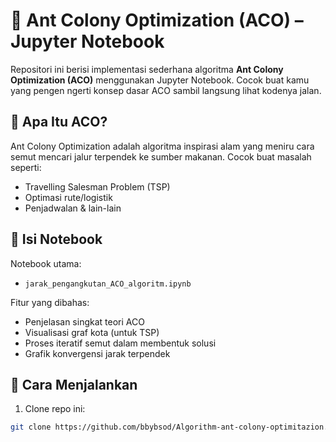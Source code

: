 # 🐜 Ant Colony Optimization (ACO) – Jupyter Notebook

Repositori ini berisi implementasi sederhana algoritma **Ant Colony Optimization (ACO)** menggunakan Jupyter Notebook. Cocok buat kamu yang pengen ngerti konsep dasar ACO sambil langsung lihat kodenya jalan.

## 🧠 Apa Itu ACO?

Ant Colony Optimization adalah algoritma inspirasi alam yang meniru cara semut mencari jalur terpendek ke sumber makanan. Cocok buat masalah seperti:

- Travelling Salesman Problem (TSP)
- Optimasi rute/logistik
- Penjadwalan & lain-lain

## 📘 Isi Notebook

Notebook utama:
- `jarak_pengangkutan_ACO_algoritm.ipynb`

Fitur yang dibahas:
- Penjelasan singkat teori ACO
- Visualisasi graf kota (untuk TSP)
- Proses iteratif semut dalam membentuk solusi
- Grafik konvergensi jarak terpendek


## 🚀 Cara Menjalankan

1. Clone repo ini:
```bash
git clone https://github.com/bbybsod/Algorithm-ant-colony-optimitazion.git
